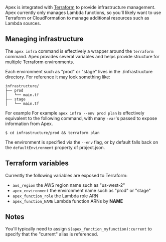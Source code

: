 
Apex is integrated with [Terraform](https://www.terraform.io/) to provide infrastructure management. Apex currently only manages Lambda functions, so you'll likely want to use Terraform or CloudFormation to manage additional resources such as Lambda sources.

## Managing infrastructure

The `apex infra` command is effectively a wrapper around the `terraform` command. Apex provides several variables and helps provide structure for multiple Terraform environments.

Each environment such as "prod" or "stage" lives in the ./infrastructure directory. For reference it may look something like:

```
infrastructure/
├── prod
│   └── main.tf
├── stage
│   └── main.tf
```

For example For example `apex infra --env prod plan` is effectively equivalent to the following command, with many `-var`'s passed to expose information from Apex.

```
$ cd infrastructure/prod && terraform plan
```

The environment is specified via the `--env` flag, or by default falls back on the `defaultEnvironment` property of project.json.

## Terraform variables

Currently the following variables are exposed to Terraform:

- `aws_region` the AWS region name such as "us-west-2"
- `apex_environment` the environment name such as "prod" or "stage"
- `apex_function_role` the Lambda role ARN
- `apex_function_NAME` Lambda function ARNs by __NAME__

## Notes

You'll typically need to assign `$(apex_function_myfunction):current` to specify that the "current" alias is referenced.
